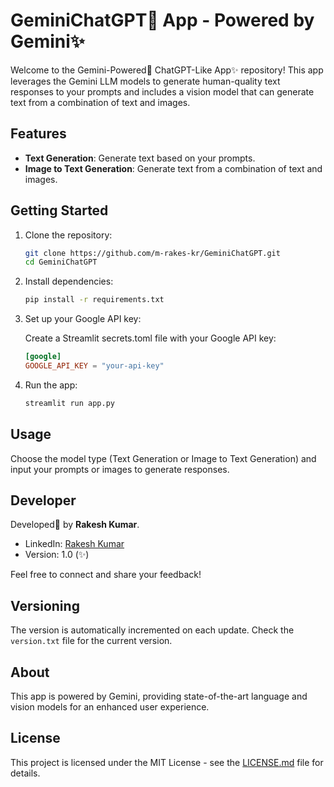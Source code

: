 # GeminiChatGPT🚀 App - Powered by Gemini✨

Welcome to the Gemini-Powered🚀 ChatGPT-Like App✨ repository! This app leverages the Gemini LLM models to generate
human-quality text responses to your prompts and includes a vision model that can generate text from a combination of
text and images.

## Features

- **Text Generation**: Generate text based on your prompts.
- **Image to Text Generation**: Generate text from a combination of text and images.

## Getting Started

1. Clone the repository:

   ```bash
   git clone https://github.com/m-rakes-kr/GeminiChatGPT.git
   cd GeminiChatGPT
   ```

2. Install dependencies:

   ```bash
   pip install -r requirements.txt
   ```

3. Set up your Google API key:

   Create a Streamlit secrets.toml file with your Google API key:

   ```toml
   [google]
   GOOGLE_API_KEY = "your-api-key"
   ```

4. Run the app:

   ```bash
   streamlit run app.py
   ```

## Usage

Choose the model type (Text Generation or Image to Text Generation) and input your prompts or images to generate
responses.

## Developer

Developed🚀 by **Rakesh Kumar**.

- LinkedIn: [Rakesh Kumar](https://www.linkedin.com/in/m-rakesh-kr/)
- Version: 1.0 (✨)

Feel free to connect and share your feedback!

## Versioning

The version is automatically incremented on each update. Check the `version.txt` file for the current version.

## About

This app is powered by Gemini, providing state-of-the-art language and vision models for an enhanced user experience.

## License

This project is licensed under the MIT License - see the [LICENSE.md](LICENSE.md) file for details.

